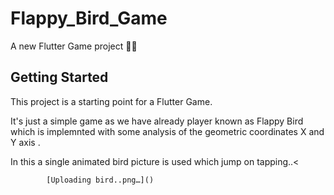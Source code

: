 # Flappy_Bird_Game

A new Flutter Game project 👨‍💻

## Getting Started

This project is a starting point for a Flutter Game.

It's just a simple game as we have already player known as Flappy Bird which is implemnted with some analysis of the geometric  coordinates X and Y axis .

In this a single animated bird picture is used which jump on tapping..<

            [Uploading bird..png…]()
